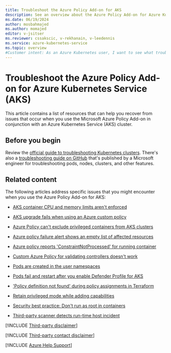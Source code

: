```yaml
---
title: Troubleshoot the Azure Policy Add-on for AKS
description: See an overview about the Azure Policy Add-on for Azure Kubernetes Service (AKS). View troubleshooting articles that address Azure Policy Add-on issues.
ms.date: 06/19/2024
author: mosbahmajed
ms.author: momajed
editor: v-jsitser
ms.reviewer: cssakscic, v-rekhanain, v-leedennis
ms.service: azure-kubernetes-service
ms.topic: overview
#Customer intent: As an Azure Kubernetes user, I want to see what troubleshooting articles are available for the Azure Policy Add-on so that I fix various Azure Policy Add-on issues.
---
```

# Troubleshoot the Azure Policy Add-on for Azure Kubernetes Service (AKS)

This article contains a list of resources that can help you recover from issues that occur when you use the Microsoft Azure Policy Add-on in conjunction with an Azure Kubernetes Service (AKS) cluster.

## Before you begin

Review the [official guide to troubleshooting Kubernetes clusters](https://kubernetes.io/docs/tasks/debug/). There's also a [troubleshooting guide on GitHub](https://github.com/feiskyer/kubernetes-handbook/blob/master/en/troubleshooting/index.md) that's published by a Microsoft engineer for troubleshooting pods, nodes, clusters, and other features.

## Related content

The following articles address specific issues that you might encounter when you use the Azure Policy Add-on for AKS:

- [AKS container CPU and memory limits aren't enforced](./enforce-container-cpu-memory-limits.md)

- [AKS upgrade fails when using an Azure custom policy](./custom-policy-prevents-aks-upgrade.md)

- [Azure Policy can't exclude privileged containers from AKS clusters](./privileged-container-exclusion-not-working.md)

- [Azure policy failure alert shows an empty list of affected resources](./policy-failure-alert-show-empty-list-of-affected-resources.md)

- [Azure policy reports 'ConstraintNotProcessed' for running container](./error-azure-policy-constraintnotprocessed.md)

- [Custom Azure Policy for validating controllers doesn't work](./custom-policy-for-validating-controller-not-working.md)

- [Pods are created in the user namespaces](./pods-created-user-namespaces.md)

- [Pods fail and restart after you enable Defender Profile for AKS](./failure-restart-azure-defender-publisher-daemonset-pods.md)

- ['Policy definition not found' during policy assignments in Terraform](./error-in-policy-assign-main-file-terraform.md)

- [Retain privileged mode while adding capabilities](./retain-privileged-mode-add-capabilities.md)

- [Security best practice: Don't run as root in containers](./avoid-running-as-root-in-containers.md)

- [Third-party scanner detects run-time host incident](./runtime-host-incidents-third-party-scanner.md)

[!INCLUDE [Third-party disclaimer](../../../includes/third-party-disclaimer.md)]

[!INCLUDE [Third-party contact disclaimer](../../../includes/third-party-contact-disclaimer.md)]

[!INCLUDE [Azure Help Support](../../../includes/azure-help-support.md)]
